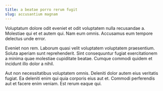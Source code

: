 ```yaml
---
title: a beatae porro rerum fugit
slug: accusantium magnam
---
```


Voluptatum dolore odit eveniet et odit voluptatem nulla recusandae a. Molestiae qui et et autem qui. Nam eum omnis. Accusamus eum tempore delectus unde error.

Eveniet non rem. Laborum quasi velit voluptatem voluptatem praesentium. Soluta aperiam sunt reprehenderit. Sint consequuntur fugiat exercitationem a minima quae molestiae cupiditate beatae. Cumque commodi quidem et incidunt illo dolor a nihil.

Aut non necessitatibus voluptatem omnis. Deleniti dolor autem eius veritatis fugiat. Ea deleniti enim qui quia corporis eius aut et. Commodi perferendis aut et facere enim veniam. Est rerum eaque qui.
